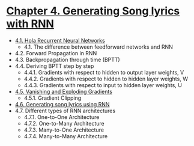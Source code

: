 

# [Chapter 4. Generating Song lyrics with RNN](#)


* [4.1. Hola Recurrent Neural Networks](https://github.com/sudharsan13296/Hands-On-Deep-Learning-Algorithms-with-Python/blob/master/04.%20Generating%20Song%20Lyrics%20Using%20RNN/4.01%20Hola%20Recurrent%20Neural%20Networks.ipynb)
	* 4.1. The difference between feedforward networks and RNN
* 4.2. Forward Propagation in RNN 
* 4.3. Backpropagation through time (BPTT) 
* 4.4. Deriving BPTT step by step
	* 4.4.1. Gradients with respect to hidden to output layer weights, V
	* 4.4.2. Gradients with respect to hidden to hidden layer weights, W
	* 4.4.3. Gradients with respect to input to hidden layer weights, U
* [4.5. Vanishing and Exploding Gradients](https://github.com/sudharsan13296/Hands-On-Deep-Learning-Algorithms-with-Python/blob/master/04.%20Generating%20Song%20Lyrics%20Using%20RNN/4.05%20Vanishing%20and%20Exploding%20Gradients.ipynb)
	* 4.5.1. Gradient Clipping
* [4.6. Generating song lyrics using RNN](https://github.com/sudharsan13296/Hands-On-Deep-Learning-Algorithms-with-Python/blob/master/04.%20Generating%20Song%20Lyrics%20Using%20RNN/4.06%20Generating%20Song%20Lyrics%20Using%20RNN.ipynb)
* 4.7. Different types of RNN architectures
	* 4.7.1. One-to-One Architecture
	* 4.7.2. One-to-Many Architecture
	* 4.7.3. Many-to-One Architecture
	* 4.7.4. Many-to-Many Architecture
